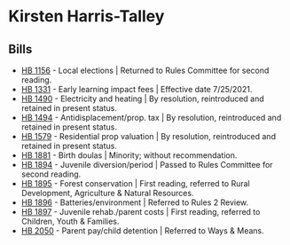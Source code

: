 # Kirsten Harris-Talley
## Bills
* [HB 1156](/bill/2021-22/hb/1156/) - Local elections | Returned to Rules Committee for second reading.
* [HB 1331](/bill/2021-22/hb/1331/) - Early learning impact fees | Effective date 7/25/2021.
* [HB 1490](/bill/2021-22/hb/1490/) - Electricity and heating | By resolution, reintroduced and retained in present status.
* [HB 1494](/bill/2021-22/hb/1494/) - Antidisplacement/prop. tax | By resolution, reintroduced and retained in present status.
* [HB 1579](/bill/2021-22/hb/1579/) - Residential prop valuation | By resolution, reintroduced and retained in present status.
* [HB 1881](/bill/2021-22/hb/1881/) - Birth doulas | Minority; without recommendation.
* [HB 1894](/bill/2021-22/hb/1894/) - Juvenile diversion/period | Passed to Rules Committee for second reading.
* [HB 1895](/bill/2021-22/hb/1895/) - Forest conservation | First reading, referred to Rural Development, Agriculture & Natural Resources.
* [HB 1896](/bill/2021-22/hb/1896/) - Batteries/environment | Referred to Rules 2 Review.
* [HB 1897](/bill/2021-22/hb/1897/) - Juvenile rehab./parent costs | First reading, referred to Children, Youth & Families.
* [HB 2050](/bill/2021-22/hb/2050/) - Parent pay/child detention | Referred to Ways & Means.
